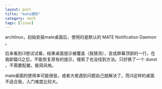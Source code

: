 ```yaml
---
layout: post
title: "mate通知"
category: tech
tags: [linux]
---
```


archlinux，初始安装mate桌面后，使用的是默认的 MATE Notification Daemon 。

后来看到i3想试试看，结果桌面提示被覆盖（我猜测），变成屏幕顶部的一行，在我卸载i3之后，不能恢复原有的提示，搜索了也没找到方法。只好换了一个 dunst ，不需要配置，极简风格。

mate桌面的使用率可能很低，或者大佬遇到问题自己就解决了。而i3这样的桌面不适合我，入门难度比较大。